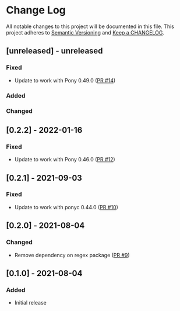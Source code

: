 # Change Log

All notable changes to this project will be documented in this file. This project adheres to [Semantic Versioning](http://semver.org/) and [Keep a CHANGELOG](http://keepachangelog.com/).

## [unreleased] - unreleased

### Fixed

- Update to work with Pony 0.49.0  ([PR #14](https://github.com/ponylang/templates/pull/14))

### Added


### Changed


## [0.2.2] - 2022-01-16

### Fixed

- Update to work with Pony 0.46.0 ([PR #12](https://github.com/ponylang/templates/pull/12))

## [0.2.1] - 2021-09-03

### Fixed

- Update to work with ponyc 0.44.0 ([PR #10](https://github.com/ponylang/templates/pull/10))

## [0.2.0] - 2021-08-04

### Changed

- Remove dependency on regex package ([PR #9](https://github.com/ponylang/templates/pull/9))

## [0.1.0] - 2021-08-04

### Added

- Initial release

